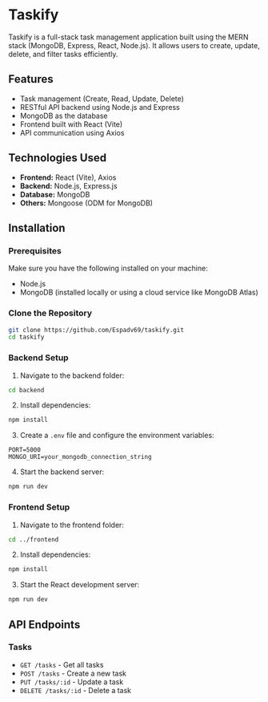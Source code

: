 # Taskify

Taskify is a full-stack task management application built using the MERN stack (MongoDB, Express, React, Node.js). It allows users to create, update, delete, and filter tasks efficiently.
## Features
- Task management (Create, Read, Update, Delete)
- RESTful API backend using Node.js and Express
- MongoDB as the database
- Frontend built with React (Vite)
- API communication using Axios

## Technologies Used
- **Frontend:** React (Vite), Axios
- **Backend:** Node.js, Express.js
- **Database:** MongoDB
- **Others:** Mongoose (ODM for MongoDB)

## Installation
### Prerequisites
Make sure you have the following installed on your machine:
- Node.js
- MongoDB (installed locally or using a cloud service like MongoDB Atlas)

### Clone the Repository
```sh
git clone https://github.com/Espadv69/taskify.git
cd taskify
```

### Backend Setup
1. Navigate to the backend folder:
```sh
cd backend
```
2. Install dependencies:
```sh
npm install
```
3. Create a `.env` file and configure the environment variables:
```env
PORT=5000
MONGO_URI=your_mongodb_connection_string
```
4. Start the backend server:
```sh
npm run dev
```

### Frontend Setup
1. Navigate to the frontend folder:
```sh
cd ../frontend
```
2. Install dependencies:
```sh
npm install
```
3. Start the React development server:
```sh
npm run dev
```

## API Endpoints
### Tasks
- `GET /tasks` - Get all tasks
- `POST /tasks` - Create a new task
- `PUT /tasks/:id` - Update a task
- `DELETE /tasks/:id` - Delete a task
